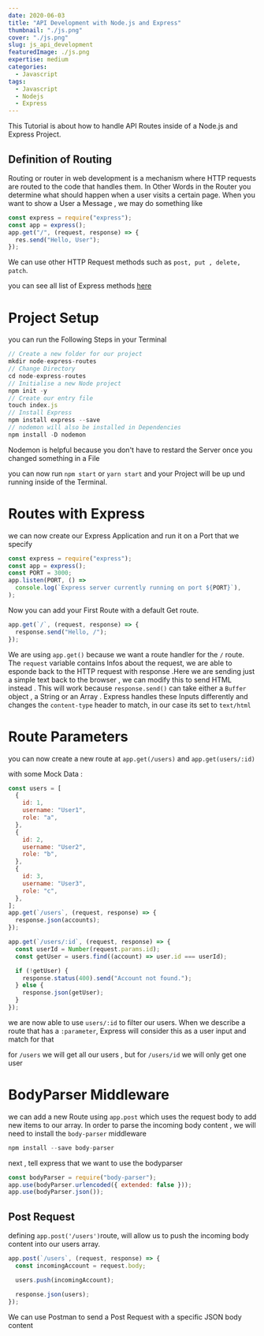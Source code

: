 ```yaml
---
date: 2020-06-03
title: "API Development with Node.js and Express"
thumbnail: "./js.png"
cover: "./js.png"
slug: js_api_development
featuredImage: ./js.png
expertise: medium
categories:
  - Javascript
tags:
  - Javascript
  - Nodejs
  - Express
---
```


This Tutorial is about how to handle API Routes inside of a Node.js and Express Project.

## Definition of Routing

Routing or router in web development is a mechanism where HTTP requests are routed to the code that handles them. In Other Words in the Router you determine what should happen when a user visits a certain page.
When you want to show a User a Message , we may do something like

```js
const express = require("express");
const app = express();
app.get("/", (request, response) => {
  res.send("Hello, User");
});
```

We can use other HTTP Request methods such as `post, put , delete, patch`.

you can see all list of Express methods [here](https://expressjs.com/en/4x/api.html#app.METHOD)

# Project Setup

you can run the Following Steps in your Terminal

```js
// Create a new folder for our project
mkdir node-express-routes
// Change Directory
cd node-express-routes
// Initialise a new Node project
npm init -y
// Create our entry file
touch index.js
// Install Express
npm install express --save
// nodemon will also be installed in Dependencies
npm install -D nodemon
```

Nodemon is helpful because you don't have to restard the Server once you changed something in a File

you can now run `npm start` or `yarn start` and your Project will be up und running inside of the Terminal.

# Routes with Express

we can now create our Express Application and run it on a Port that we specify

```js
const express = require("express");
const app = express();
const PORT = 3000;
app.listen(PORT, () =>
  console.log(`Express server currently running on port ${PORT}`),
);
```

Now you can add your First Route with a default Get route.

```js
app.get(`/`, (request, response) => {
  response.send("Hello, /");
});
```

We are using `app.get()` because we want a route handler for the `/` route.
The `request` variable contains Infos about the request,
we are able to esponde back to the HTTP request with response .Here we are sending just a simple text back to the browser , we can modify this to send HTML instead .
This will work because `response.send()` can take either a `Buffer` object , a String or an Array .
Express handles these Inputs differently and changes the `content-type` header to match, in our case its set to `text/html`

# Route Parameters

you can now create a new route at `app.get(/users)` and `app.get(users/:id)`

with some Mock Data :

```js
const users = [
  {
    id: 1,
    username: "User1",
    role: "a",
  },
  {
    id: 2,
    username: "User2",
    role: "b",
  },
  {
    id: 3,
    username: "User3",
    role: "c",
  },
];
app.get(`/users`, (request, response) => {
  response.json(accounts);
});

app.get(`/users/:id`, (request, response) => {
  const userId = Number(request.params.id);
  const getUser = users.find((account) => user.id === userId);

  if (!getUser) {
    response.status(400).send("Account not found.");
  } else {
    response.json(getUser);
  }
});
```

we are now able to use `users/:id` to filter our users.
When we describe a route that has a `:parameter`, Express will consider this as a user input and match for that

for `/users` we will get all our users , but for `/users/id` we will only get one user

# BodyParser Middleware

we can add a new Route using `app.post` which uses the request body to add new items to our array.
In order to parse the incoming body content , we will need to install the `body-parser` middleware

```js
npm install --save body-parser
```

next , tell express that we want to use the bodyparser

```js
const bodyParser = require("body-parser");
app.use(bodyParser.urlencoded({ extended: false }));
app.use(bodyParser.json());
```

## Post Request

defining `app.post('/users')`route, will allow us to push the incoming body content into our users array.

```js
app.post(`/users`, (request, response) => {
  const incomingAccount = request.body;

  users.push(incomingAccount);

  response.json(users);
});
```

We can use Postman to send a Post Request with a specific JSON body content
